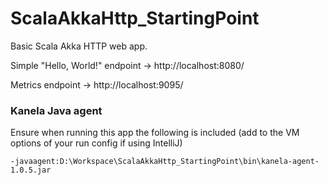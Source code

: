 # ScalaAkkaHttp_StartingPoint

Basic Scala Akka HTTP web app.

Simple "Hello, World!" endpoint -> http://localhost:8080/

Metrics endpoint -> http://localhost:9095/


### Kanela Java agent

Ensure when running this app the following is included (add to the VM options of your run config if using IntelliJ)

`-javaagent:D:\Workspace\ScalaAkkaHttp_StartingPoint\bin\kanela-agent-1.0.5.jar`
